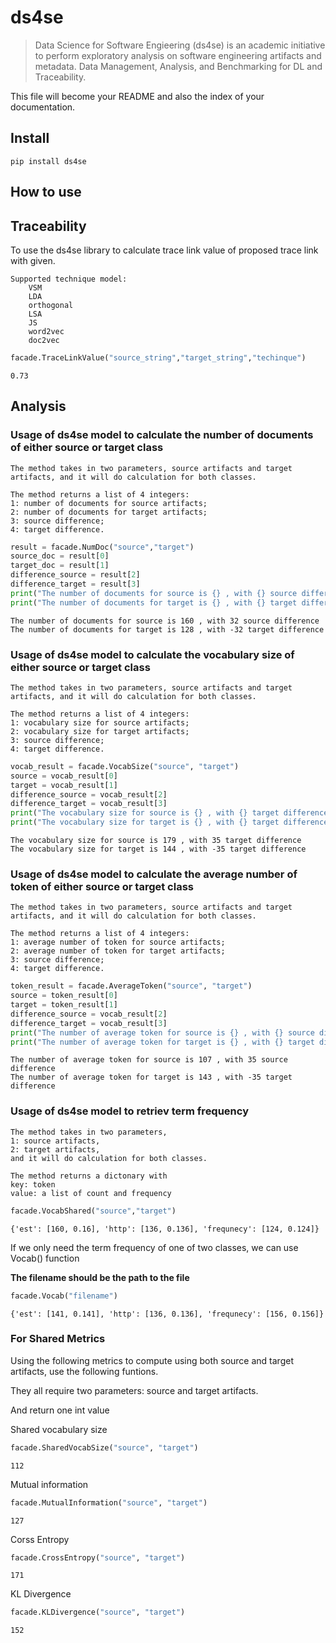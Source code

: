 # ds4se
> Data Science for Software Engieering (ds4se) is an academic initiative to perform exploratory analysis on software engineering artifacts and metadata. Data Management, Analysis, and Benchmarking for DL and Traceability.


This file will become your README and also the index of your documentation.

## Install

`pip install ds4se`

## How to use

## Traceability

To use the ds4se library to calculate trace link value of proposed trace link with given.

    Supported technique model:
        VSM
        LDA
        orthogonal 
        LSA
        JS
        word2vec
        doc2vec

```python
facade.TraceLinkValue("source_string","target_string","techinque")
```




    0.73



## Analysis

### Usage of ds4se model to calculate the number of documents of either source or target class

    The method takes in two parameters, source artifacts and target artifacts, and it will do calculation for both classes.
    
    The method returns a list of 4 integers:
    1: number of documents for source artifacts;
    2: number of documents for target artifacts;
    3: source difference;
    4: target difference.

```python
result = facade.NumDoc("source","target")
source_doc = result[0]
target_doc = result[1]
difference_source = result[2]
difference_target = result[3]
print("The number of documents for source is {} , with {} source difference".format(source_doc, difference_source))
print("The number of documents for target is {} , with {} target difference".format(target_doc, difference_target))
```

    The number of documents for source is 160 , with 32 source difference
    The number of documents for target is 128 , with -32 target difference
    

### Usage of ds4se model to calculate the vocabulary size of either source or target class

    The method takes in two parameters, source artifacts and target artifacts, and it will do calculation for both classes.
    
    The method returns a list of 4 integers:
    1: vocabulary size for source artifacts;
    2: vocabulary size for target artifacts;
    3: source difference;
    4: target difference.

```python
vocab_result = facade.VocabSize("source", "target")
source = vocab_result[0]
target = vocab_result[1]
difference_source = vocab_result[2]
difference_target = vocab_result[3]
print("The vocabulary size for source is {} , with {} target difference".format(source, difference_source))
print("The vocabulary size for target is {} , with {} target difference".format(target, difference_target))
```

    The vocabulary size for source is 179 , with 35 target difference
    The vocabulary size for target is 144 , with -35 target difference
    

### Usage of ds4se model to calculate the average number of token of either source or target class

    The method takes in two parameters, source artifacts and target artifacts, and it will do calculation for both classes.
    
    The method returns a list of 4 integers:
    1: average number of token for source artifacts;
    2: average number of token for target artifacts;
    3: source difference;
    4: target difference.

```python
token_result = facade.AverageToken("source", "target")
source = token_result[0]
target = token_result[1]
difference_source = vocab_result[2]
difference_target = vocab_result[3]
print("The number of average token for source is {} , with {} source difference".format(source, difference_source))
print("The number of average token for target is {} , with {} target difference".format(target, difference_target))
```

    The number of average token for source is 107 , with 35 source difference
    The number of average token for target is 143 , with -35 target difference
    

### Usage of ds4se model to retriev term frequency

    The method takes in two parameters, 
    1: source artifacts,
    2: target artifacts, 
    and it will do calculation for both classes.
    
    The method returns a dictonary with 
    key: token
    value: a list of count and frequency

```python
facade.VocabShared("source","target")
```




    {'est': [160, 0.16], 'http': [136, 0.136], 'frequnecy': [124, 0.124]}



If we only need the term frequency of one of two classes, we can use Vocab() function

**The filename should be the path to the file**

```python
facade.Vocab("filename")
```




    {'est': [141, 0.141], 'http': [136, 0.136], 'frequnecy': [156, 0.156]}



### For Shared Metrics

Using the following metrics to compute using both source and target artifacts, use the following funtions. 

They all require two parameters: source and target artifacts. 

And return one int value

Shared vocabulary size

```python
facade.SharedVocabSize("source", "target")
```




    112



Mutual information

```python
facade.MutualInformation("source", "target")
```




    127



Corss Entropy

```python
facade.CrossEntropy("source", "target")
```




    171



KL Divergence

```python
facade.KLDivergence("source", "target")
```




    152



